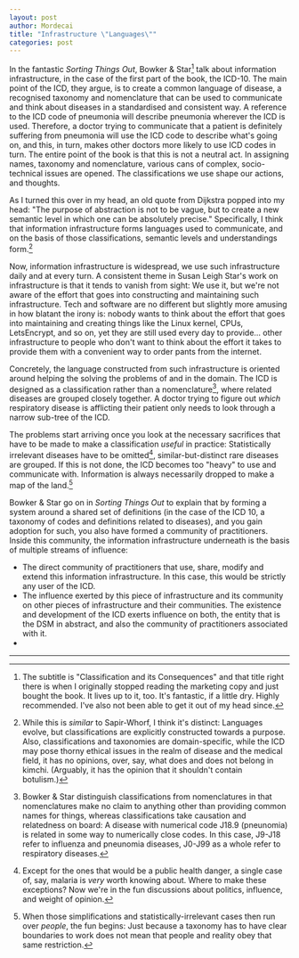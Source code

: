 ```yaml
---
layout: post
author: Mordecai
title: "Infrastructure \"Languages\""
categories: post
---
```


In the fantastic *Sorting Things Out*, Bowker & Star[^1] talk about information
infrastructure, in the case of the first part of the book, the ICD-10. The main
point of the ICD, they argue, is to create a common language of disease, a
recognised taxonomy and nomenclature that can be used to communicate and think
about diseases in a standardised and consistent way. A reference to the ICD code
of pneumonia will describe pneumonia wherever the ICD is used. Therefore, a
doctor trying to communicate that a patient is definitely suffering from
pneumonia will use the ICD code to describe what's going on, and this, in turn,
makes other doctors more likely to use ICD codes in turn. The entire point of
the book is that this is not a neutral act. In assigning names, taxonomy and
nomenclature, various cans of complex, socio-technical issues are opened. The
classifications we use shape our actions, and thoughts.

As I turned this over in my head, an old quote from Dijkstra popped into my
head: "The purpose of abstraction is not to be vague, but to create a new
semantic level in which one can be absolutely precise." Specifically, I think
that information infrastructure forms languages used to communicate, and on the
basis of those classifications, semantic levels and understandings form.[^2]

Now, information infrastructure is widespread, we use such infrastructure daily
and at every turn. A consistent theme in Susan Leigh Star's work on
infrastructure is that it tends to vanish from sight: We use it, but we're not
aware of the effort that goes into constructing and maintaining such
infrastructure. Tech and software are no different but slightly more amusing in
how blatant the irony is: nobody wants to think about the effort that goes into
maintaining and creating things like the Linux kernel, CPUs, LetsEncrypt, and so
on, yet they are still used every day to provide... other infrastructure to
people who don't want to think about the effort it takes to provide them with a
convenient way to order pants from the internet.

Concretely, the language constructed from such infrastructure is oriented around
helping the solving the problems of and in the domain. The ICD is designed as a
classification rather than a nomenclature[^3], where related diseases are
grouped closely together. A doctor trying to figure out _which_ respiratory
disease is afflicting their patient only needs to look through a narrow sub-tree
of the ICD.

The problems start arriving once you look at the necessary sacrifices that have
to be made to make a classification _useful_ in practice: Statistically
irrelevant diseases have to be omitted[^4], similar-but-distinct rare diseases
are grouped. If this is not done, the ICD becomes too "heavy" to use and
communicate with. Information is always necessarily dropped to make a map of the
land.[^5]

Bowker & Star go on in _Sorting Things Out_ to explain that by forming a system
around a shared set of definitions (in the case of the ICD 10, a taxonomy of
codes and definitions related to diseases), and you gain adoption for such, you
also have formed a community of practitioners. Inside this community, the
information infrastructure underneath is the basis of multiple streams of
influence:

- The direct community of practitioners that use, share, modify and extend this
  information infrastructure. In this case, this would be strictly any user of
  the ICD.
- The influence exerted by this piece of infrastructure and its community on
  other pieces of infrastructure and their communities. The existence and
  development of the ICD exerts influence on both, the entity that is the DSM in
  abstract, and also the community of practitioners associated with it.
-


<!-- - If people only have one language to solve their domain problems, they're going -->
<!--   to golden-hammer it hard, even when it is technically a poor use of the tool -->
<!-- - If a sufficient number of people do this, the infrastructure, whether directly -->
<!--   or by extension of its domain community, will provide tools to make the -->
<!--   golden-hammering easier/better -->
<!-- - Each level of abstraction by necessity (cf "map is not territory") sheds some -->
<!--   capabilities of what it abstracts over. If you are fluent in the less-abstract -->
<!--   infrastructure/tool and can use it to solve problems, you can see the -->
<!--   higher-abstraction infrastructure as a nice way to do some things, but you can -->
<!--   see the gaps in what it doesn't do well. This is the role/position most people -->
<!--   that continuously complain about people using k8s for stuff it's not good at -->
<!--   (eg, running DB servers). -->
<!-- - However, if it solves most or all of your daily problems, then there's no -->
<!--   reason to use the less-abstract infrastructure, as it just means more work to -->
<!--   potentially do things you never need (this is the role of most people that -->
<!--   crowbar k8s into everything) -->
<!-- - By means of infrastructure vanishing from consideration by design (see Star's -->
<!--   work), the missing capabilities from the lower-abstraction infrastructure will -->
<!--   eventually be back-ported to the higher-abstraction infrastructure, however -->
<!--   badly and worse, and will enable people that are only fluent in the -->
<!--   high-abstraction tool to solve their problems. -->
<!-- - The back-porting is not seen as unnecessary/bad, because the community of the -->
<!--   higher-abstraction tools is not necessarily familiar with the -->
<!--   lower-abstraction tool already providing this functionality, and it would also -->
<!--   mean having to learn an entirely new domain "language". In such, they badly -->
<!--   integrate the things they need, solve their problem, and move on. -->
<!-- - People who have seen the strata of infrastructure move and shift know that at -->
<!--   some point, the battle is lost and the critical mass of higher-abstraction -->
<!--   "native speakers" is hit, at which point, all they can do to keep the problem -->
<!--   solved reasonably well is to willingly adopt some parts of the -->
<!--   higher-abstraction model of the world to ease integration and make the -->
<!--   back-port less bad. -->
<!-- - once the language-community hits a certain size, the technical or objective -->
<!--   merits of whatever infrastructure discussed start being dwarfed by the social -->
<!--   aspects; the capability to shittily-back port things on short notice becomes -->
<!--   the de-facto objective  -->



---

[^1]: The subtitle is "Classification and its Consequences" and that title right
    there is when I originally stopped reading the marketing copy and just
    bought the book. It lives up to it, too. It's fantastic, if a little dry.
    Highly recommended. I've also not been able to get it out of my head since.

[^2]: While this is *similar* to Sapir-Whorf, I think it's distinct: Languages
    evolve, but classifications are explicitly constructed towards a purpose.
    Also, classifications and taxonomies are domain-specific, while the ICD may
    pose thorny ethical issues in the realm of disease and the medical field, it
    has no opinions, over, say, what does and does not belong in kimchi.
    (Arguably, it has the opinion that it shouldn't contain botulism.)

[^3]: Bowker & Star distinguish classifications from nomenclatures in that
    nomenclatures make no claim to anything other than providing common names
    for things, whereas classifications take causation and relatedness on board:
    A disease with numerical code J18.9 (pneunomia) is related in some way to
    numerically close codes. In this case, J9-J18 refer to influenza and
    pneunomia diseases, J0-J99 as a whole refer to respiratory diseases.

[^4]: Except for the ones that would be a public health danger, a single case
    of, say, malaria is _very_ worth knowing about. Where to make these
    exceptions? Now we're in the fun discussions about politics, influence, and
    weight of opinion.

[^5]: When those simplifications and statistically-irrelevant cases then run
    over _people_, the fun begins: Just because a taxonomy has to have clear
    boundaries to work does not mean that people and reality obey that same
    restriction.
